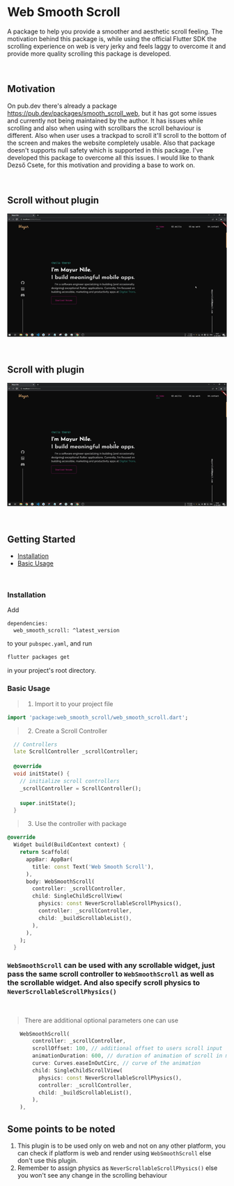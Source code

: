 # Web Smooth Scroll

A package to help you provide a smoother and aesthetic scroll feeling. The motivation behind this package is, while using the official Flutter SDK the scrolling experience on web is very jerky and feels laggy to overcome it and provide more quality scrolling this package is developed.

<br>

## Motivation

On pub.dev there's already a package https://pub.dev/packages/smooth_scroll_web, but it has got some issues and currently not being maintained by the author. It has issues while scrolling and also when using with scrollbars the scroll behaviour is different. Also when user uses a trackpad to scroll it'll scroll to the bottom of the screen and makes the website completely usable. Also that package doesn't supports null safety which is supported in this package. I've developed this package to overcome all this issues. I would like to thank Dezső Csete, for this motivation and providing a base to work on.

<br>

## Scroll without plugin

![](./assets/Before_Smooth_Scroll.gif)

<br>

## Scroll with plugin

![](./assets/After_Smooth_Scroll.gif)

<br>

## Getting Started

- [Installation](#installation)
- [Basic Usage](#basic-usage)

<br>

### Installation

Add

```
dependencies:
  web_smooth_scroll: ^latest_version
```

to your `pubspec.yaml`, and run

```bash
flutter packages get
```

in your project's root directory.

### Basic Usage

 > 1. Import it to your project file
```dart
import 'package:web_smooth_scroll/web_smooth_scroll.dart';
```

 > 2. Create a Scroll Controller
```dart
  // Controllers
  late ScrollController _scrollController;

  @override
  void initState() {
    // initialize scroll controllers
    _scrollController = ScrollController();

    super.initState();
  }
```

 > 3. Use the controller with package
```dart
@override
  Widget build(BuildContext context) {
    return Scaffold(
      appBar: AppBar(
        title: const Text('Web Smooth Scroll'),
      ),
      body: WebSmoothScroll(
        controller: _scrollController,
        child: SingleChildScrollView(
          physics: const NeverScrollableScrollPhysics(),
          controller: _scrollController,
          child: _buildScrollableList(),
        ),
      ),
    );
  }
```

### `WebSmoothScroll` can be used with any scrollable widget, just pass the same scroll controller to `WebSmoothScroll` as well as the scrollable widget. And also specify scroll physics to `NeverScrollableScrollPhysics()`

<br>

 > There are additional optional parameters one can use
```dart
    WebSmoothScroll(
        controller: _scrollController,
        scrollOffset: 100, // additional offset to users scroll input
        animationDuration: 600, // duration of animation of scroll in milliseconds
        curve: Curves.easeInOutCirc, // curve of the animation
        child: SingleChildScrollView(
          physics: const NeverScrollableScrollPhysics(),
          controller: _scrollController,
          child: _buildScrollableList(),
        ),
    ),
```

## Some points to be noted
1. This plugin is to be used only on web and not on any other platform, you can check if platform is web and render using `WebSmoothScroll` else don't use this plugin.
2. Remember to assign physics as `NeverScrollableScrollPhysics()` else you won't see any change in the scrolling behaviour
